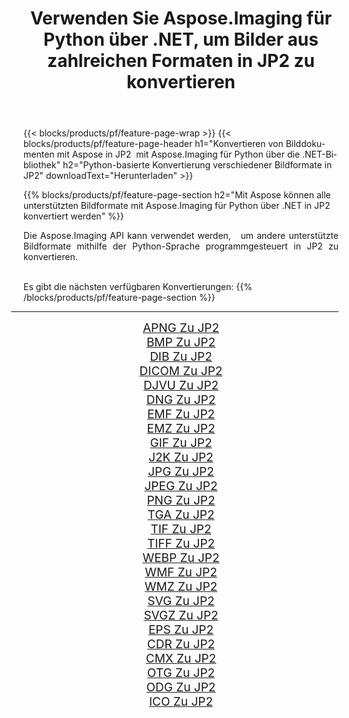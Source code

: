 ﻿---
title: Verwenden Sie Aspose.Imaging für Python über .NET, um Bilder aus zahlreichen Formaten in JP2 zu konvertieren 
weight: 3920
url: /de/python-net/conversion/to/jp2 
lang: de
langdirlevel: 2
locales: zh-hans,ja,it,ru,de,es,fr,nl,id,lt,pl,pt,vi,tr,ko,zh-hant,ar,hi,th,sv,cs,uk,he
description: Sie können Aspose.Imaging für Python über die .NET-Bibliothek verwenden, um eine Vielzahl von Formaten in JP2 zu konvertieren.
---

{{< blocks/products/pf/feature-page-wrap >}}
{{< blocks/products/pf/feature-page-header h1="Konvertieren von Bilddokumenten mit Aspose in JP2  mit Aspose.Imaging für Python über die .NET-Bibliothek" h2="Python-basierte Konvertierung verschiedener Bildformate in JP2" downloadText="Herunterladen" >}}


{{% blocks/products/pf/feature-page-section  h2="Mit Aspose können alle unterstützten Bildformate mit Aspose.Imaging für Python über .NET in JP2 konvertiert werden" %}}
<p align=justify>Die Aspose.Imaging API kann verwendet werden,   um andere unterstützte Bildformate mithilfe der Python-Sprache programmgesteuert in JP2 zu konvertieren.</p>
<br/>
Es gibt die nächsten verfügbaren Konvertierungen:
{{% /blocks/products/pf/feature-page-section %}}
<div class="container-fluid productfamilypage bg-gray">
    <div class="convertypes bg-gray agp-content section">
        <div class="container">
		<hr style="margin-left:-20px;"/>
		<div class="row other-converters" style="gap: 10px;font-size: 19px;text-align:center;">
		    <div class='col-md-2 other-converter remove-lp remove-rp'><a href="/imaging/de/python-net/conversion/apng-to-jp2" style="padding:15px;">APNG Zu JP2</a></div>
<div class='col-md-2 other-converter remove-lp remove-rp'><a href="/imaging/de/python-net/conversion/bmp-to-jp2" style="padding:15px;">BMP Zu JP2</a></div>
<div class='col-md-2 other-converter remove-lp remove-rp'><a href="/imaging/de/python-net/conversion/dib-to-jp2" style="padding:15px;">DIB Zu JP2</a></div>
<div class='col-md-2 other-converter remove-lp remove-rp'><a href="/imaging/de/python-net/conversion/dicom-to-jp2" style="padding:15px;">DICOM Zu JP2</a></div>
<div class='col-md-2 other-converter remove-lp remove-rp'><a href="/imaging/de/python-net/conversion/djvu-to-jp2" style="padding:15px;">DJVU Zu JP2</a></div>
<div class='col-md-2 other-converter remove-lp remove-rp'><a href="/imaging/de/python-net/conversion/dng-to-jp2" style="padding:15px;">DNG Zu JP2</a></div>
<div class='col-md-2 other-converter remove-lp remove-rp'><a href="/imaging/de/python-net/conversion/emf-to-jp2" style="padding:15px;">EMF Zu JP2</a></div>
<div class='col-md-2 other-converter remove-lp remove-rp'><a href="/imaging/de/python-net/conversion/emz-to-jp2" style="padding:15px;">EMZ Zu JP2</a></div>
<div class='col-md-2 other-converter remove-lp remove-rp'><a href="/imaging/de/python-net/conversion/gif-to-jp2" style="padding:15px;">GIF Zu JP2</a></div>
<div class='col-md-2 other-converter remove-lp remove-rp'><a href="/imaging/de/python-net/conversion/j2k-to-jp2" style="padding:15px;">J2K Zu JP2</a></div>
<div class='col-md-2 other-converter remove-lp remove-rp'><a href="/imaging/de/python-net/conversion/jpg-to-jp2" style="padding:15px;">JPG Zu JP2</a></div>
<div class='col-md-2 other-converter remove-lp remove-rp'><a href="/imaging/de/python-net/conversion/jpeg-to-jp2" style="padding:15px;">JPEG Zu JP2</a></div>
<div class='col-md-2 other-converter remove-lp remove-rp'><a href="/imaging/de/python-net/conversion/png-to-jp2" style="padding:15px;">PNG Zu JP2</a></div>
<div class='col-md-2 other-converter remove-lp remove-rp'><a href="/imaging/de/python-net/conversion/tga-to-jp2" style="padding:15px;">TGA Zu JP2</a></div>
<div class='col-md-2 other-converter remove-lp remove-rp'><a href="/imaging/de/python-net/conversion/tif-to-jp2" style="padding:15px;">TIF Zu JP2</a></div>
<div class='col-md-2 other-converter remove-lp remove-rp'><a href="/imaging/de/python-net/conversion/tiff-to-jp2" style="padding:15px;">TIFF Zu JP2</a></div>
<div class='col-md-2 other-converter remove-lp remove-rp'><a href="/imaging/de/python-net/conversion/webp-to-jp2" style="padding:15px;">WEBP Zu JP2</a></div>
<div class='col-md-2 other-converter remove-lp remove-rp'><a href="/imaging/de/python-net/conversion/wmf-to-jp2" style="padding:15px;">WMF Zu JP2</a></div>
<div class='col-md-2 other-converter remove-lp remove-rp'><a href="/imaging/de/python-net/conversion/wmz-to-jp2" style="padding:15px;">WMZ Zu JP2</a></div>
<div class='col-md-2 other-converter remove-lp remove-rp'><a href="/imaging/de/python-net/conversion/svg-to-jp2" style="padding:15px;">SVG Zu JP2</a></div>
<div class='col-md-2 other-converter remove-lp remove-rp'><a href="/imaging/de/python-net/conversion/svgz-to-jp2" style="padding:15px;">SVGZ Zu JP2</a></div>
<div class='col-md-2 other-converter remove-lp remove-rp'><a href="/imaging/de/python-net/conversion/eps-to-jp2" style="padding:15px;">EPS Zu JP2</a></div>
<div class='col-md-2 other-converter remove-lp remove-rp'><a href="/imaging/de/python-net/conversion/cdr-to-jp2" style="padding:15px;">CDR Zu JP2</a></div>
<div class='col-md-2 other-converter remove-lp remove-rp'><a href="/imaging/de/python-net/conversion/cmx-to-jp2" style="padding:15px;">CMX Zu JP2</a></div>
<div class='col-md-2 other-converter remove-lp remove-rp'><a href="/imaging/de/python-net/conversion/otg-to-jp2" style="padding:15px;">OTG Zu JP2</a></div>
<div class='col-md-2 other-converter remove-lp remove-rp'><a href="/imaging/de/python-net/conversion/odg-to-jp2" style="padding:15px;">ODG Zu JP2</a></div>
<div class='col-md-2 other-converter remove-lp remove-rp'><a href="/imaging/de/python-net/conversion/ico-to-jp2" style="padding:15px;">ICO Zu JP2</a></div>
                </div>
        </div>
    </div>
</div>
<br/>

